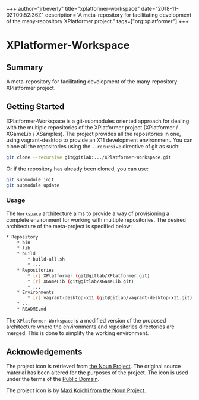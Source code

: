 +++
author="jrbeverly"
title="xplatformer-workspace"
date="2018-11-02T00:52:36Z"
description="A meta-repository for facilitating development of the many-repository XPlatformer project."
tags=["org:xplatformer"]
+++

# XPlatformer-Workspace

## Summary

A meta-repository for facilitating development of the many-repository XPlatformer project.

## Getting Started

XPlatformer-Workspace is a git-submodules oriented approach for dealing with the multiple repositories of the XPlatformer project (XPlatformer / XGameLib / XSamples). The project provides all the repositories in one, using vagrant-desktop to provide an X11 development environment. You can clone all the repositories using the `--recursive` directive of git as such:

```bash
git clone --recursive git@gitlab:.../XPlatformer-Workspace.git
```

Or if the repository has already been cloned, you can use:

```bash
git submodule init
git submodule update
```

### Usage

The `Workspace` architecture aims to provide a way of provisioning a complete environment for working with multiple repositories. The desired architecture of the meta-project is specified below:

```bash
* Repository
    * bin
    * lib
    * build
        * build-all.sh
        * ...
    * Repositories
        * [r] XPlatformer (git@gitlab/XPlatformer.git)
        * [r] XGameLib (git@gitlab/XGameLib.git)
        * ...
    * Environments
        * [r] vagrant-desktop-x11 (git@gitlab/vagrant-desktop-x11.git)
    * ...
    * README.md
```

The `XPlatformer-Workspace` is a modified version of the proposed architecture where the environments and repositories directories are merged. This is done to simplify the working environment.

## Acknowledgements

The project icon is retrieved from [the Noun Project](docs/icon/icon.json). The original source material has been altered for the purposes of the project. The icon is used under the terms of the [Public Domain](https://creativecommons.org/publicdomain/zero/1.0/).

The project icon is by [Maxi Koichi from the Noun Project](https://thenounproject.com/term/package/137417/).